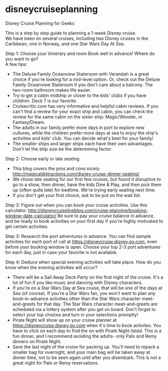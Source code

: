 # disneycruiseplanning
Disney Cruise Planning for Geeks

This is a step by step guide to planning a 1-week Disney cruise.  
We have been on several cruises, including two Disney cruises in the Caribbean, one in Norway, and one Star Wars Day At Sea.

Step 1: Choose your itinierary and room
Book well in advance!  Where do you want to go?  
A few tips:
- The Deluxe Family Oceanview Stateroom with Verandah is a great choice if you're looking for a mid-level option.  Or, check out the Deluxe Family Oceanview Stateroom if you don't care about a balcony.  The two-room bathroom makes life easier.
- Try to get a cabin midship or closer to the kids' clubs if you have children.  Deck 7 is our favorite.
- Cruisecritic.com has very informative and helpful cabin reviews.  If you can't find a review for your exact ship and cabin, you can check the review for the same cabin on the sister ship: Magic/Wonder, or Fantasy/Dream.
- The adults in our family prefer more days in port to explore new cultures, while the children prefer more days at sea to enjoy the ship's activities and kids' club.  You can decide what's best for your family!
- The smaller ships and larger ships each have their own advantages.  Don't let the ship size be the determining factor.

Step 2: Choose early or late seating
- This blog covers the pros and cons nicely: http://magicaldistractions.com/disney-cruise-dinner-seating/
- We chose late seating for our first few cruises, but found it disruptive to go to a show, then dinner, have the kids Dine & Play, and then pick them up (often quite late) for bedtime.  We're trying early seating next time.
- If you don't get your first choice, ask to be put on the wait list.

Step 3: Figure out when you can book your cruise activities.  Use this calculator:
http://disneycruiselineblog.com/cruise-planning/booking-window-date-calculator/
Be sure to pay your cruise balance in advance, and be ready to book activities on your first day if you're highly motivated to get certain activities.

Step 3: Research the port adventures in advance.
You can find sample activities for each port of call at https://disneycruise.disney.go.com, even before your booking window is open.  Choose your top 2-3 port adventures for each day, just in case your favorite is not available.

Step 4: Deduce when special evening activities will take place.
How do you know when the evening activities will occur?
- There will be a Sail Away Deck Party on the first night of the cruise.  It's a lot of fun if you like music and dancing with Disney characters.
- If you're on a Star Wars Day at Sea cruise, that will be one of the days at Sea (of course).  If you're a Star Wars fan, you won't want to plan any book-in-advance activities other than the Star Wars character meet-and-greets for that day.  The Star Wars character meet-and-greets are scheduled via a lottery system after you get on board.  Don't forget to select your top choices and turn in your selections promptly!
- Pirate Night will show up on your cruise planner at https://disneycruise.disney.go.com when it's time to book activites.  You have to click on each day to find the on with Pirate Night listed.  This is a fun dinner, and I recommend avoiding the adults- only Palo and Remy dinners on Pirate Night.
- Save the last night of the cruise for packing up.  You'll need to repack a smaller bag for overnight, and your main bag will be taken away at dinner time, not to be seen again until after you disembark.  This is not a great night for Palo or Remy reservations.



